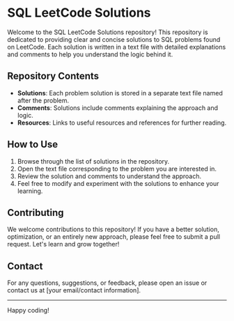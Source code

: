 # SQL LeetCode Solutions

Welcome to the SQL LeetCode Solutions repository! This repository is dedicated to providing clear and concise solutions to SQL problems found on LeetCode. Each solution is written in a text file with detailed explanations and comments to help you understand the logic behind it.

## Repository Contents

- **Solutions**: Each problem solution is stored in a separate text file named after the problem.
- **Comments**: Solutions include comments explaining the approach and logic.
- **Resources**: Links to useful resources and references for further reading.

## How to Use

1. Browse through the list of solutions in the repository.
2. Open the text file corresponding to the problem you are interested in.
3. Review the solution and comments to understand the approach.
4. Feel free to modify and experiment with the solutions to enhance your learning.

## Contributing

We welcome contributions to this repository! If you have a better solution, optimization, or an entirely new approach, please feel free to submit a pull request. Let's learn and grow together!

## Contact

For any questions, suggestions, or feedback, please open an issue or contact us at [your email/contact information].

---

Happy coding!

